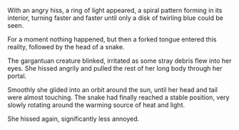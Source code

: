 With an angry hiss, a ring of light appeared, a spiral pattern forming in its interior, turning faster and faster until only a disk of twirling blue could be seen.

For a moment nothing happened, but then a forked tongue entered this reality, followed by the head of a snake.

The gargantuan creature blinked, irritated as some stray debris flew into her eyes. She hissed angrily and pulled the rest of her long body through her portal.

Smoothly she glided into an orbit around the sun, until her head and tail were almost touching. The snake had finally reached a stable position, very slowly rotating around the warming source of heat and light.

She hissed again, significantly less annoyed.